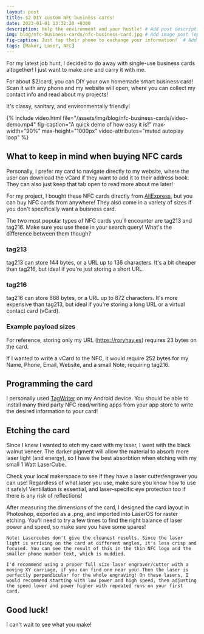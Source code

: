```yaml
---
layout: post
title: $2 DIY custom NFC business cards!
date: 2023-01-01 13:32:20 +0300
description: Help the environment and your hustle! # Add post description (optional)
img: blog/nfc-business-cards/nfc-business-card.jpg # Add image post (optional)
fig-caption: Just tap their phone to exchange your information!  # Add figcaption (optional)
tags: [Maker, Laser, NFC]
---
```


For my latest job hunt, I decided to do away with single-use business cards altogether! I just want to make one and carry it with me.

For about $2/card, you can DIY your own homemade smart business card! Scan it with any phone and my website will open, where you can collect my contact info and read about my projects!

It's classy, sanitary, and environmentally friendly!

{% include video.html 
    file="/assets/img/blog/nfc-business-cards/video-demo.mp4"
    fig-caption="A quick demo of how easy it is!"
    max-width="90%"
    max-height="1000px"
    video-attributes="muted autoplay loop"
%}

## What to keep in mind when buying NFC cards

Personally, I prefer my card to navigate directly to my website, where the user can download the vCard if they want to add it to their address book. They can also just keep that tab open to read more about me later!

For my project, I bought these NFC cards directly from [AliExpress](https://www.aliexpress.us/item/3256804276946189.html), but you can buy NFC cards from anywhere! They also come in a variety of sizes if you don't specifically want a buisness card.

The two most popular types of NFC cards you'll encounter are tag213 and tag216. Make sure you use these in your search query! What's the difference between them though?

### tag213
tag213 can store 144 bytes, or a URL up to 136 characters. It's a bit cheaper than tag216, but ideal if you're just storing a short URL.

### tag216
tag216 can store 888 bytes, or a URL up to 872 characters. It's more expensive than tag213, but ideal if you're storing a long URL or a virtual contact card (vCard).

### Example payload sizes
For reference, storing only my URL (https://roryhay.es) requires 23 bytes on the card.

If I wanted to write a vCard to the NFC, it would require 252 bytes for my Name, Phone, Email, Website, and a small Note, requiring tag216.

## Programming the card

I personally used [TagWriter](https://play.google.com/store/apps/details?id=com.nxp.nfc.tagwriter&gl=US) on my Android device. You should be able to install many third party NFC read/writing apps from your app store to write the desired information to your card!

## Etching the card

Since I knew I wanted to etch my card with my laser, I went with the black walnut veneer. The darker pigment will allow the material to absorb more laser light (and energy), so I have the best absorbtion when etching with my small 1 Watt LaserCube.

Check your local makerspace to see if they have a laser cutter/engraver you can use! Regardless of what laser you use, make sure you know how to use it safely! Ventillation is essential, and laser-specific eye protection too if there is any risk of reflections!

After measuring the dimensions of the card, I designed the card layout in Photoshop, exported as a .png, and imported into LaserOS for raster etching. You'll need to try a few times to find the right balance of laser power and speed, so make sure you have some spares!

```
Note: Lasercubes don't give the cleanest results. Since the laser light is arriving on the card at different angles, it's less crisp and focused. You can see the result of this in the thin NFC logo and the smaller phone number text, which is muddied.

I'd recommend using a proper full size laser engraver/cutter with a moving XY carriage, if you can find one near you! Then the laser is perfectly perpendicular for the whole engraving! On these lasers, I would recommend starting with low power and high speed, then adjusting the speed lower and power higher with repeated runs on your first card.
```

## Good luck!
I can't wait to see what you make!